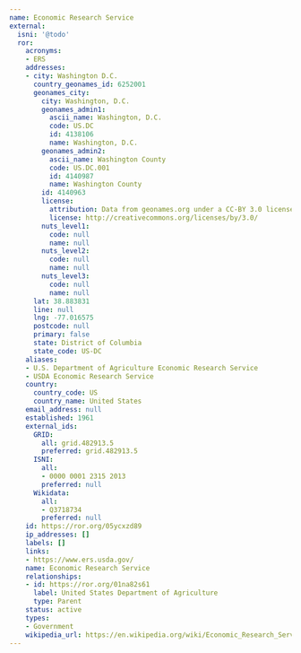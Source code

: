 ```yaml
---
name: Economic Research Service
external:
  isni: '@todo'
  ror:
    acronyms:
    - ERS
    addresses:
    - city: Washington D.C.
      country_geonames_id: 6252001
      geonames_city:
        city: Washington, D.C.
        geonames_admin1:
          ascii_name: Washington, D.C.
          code: US.DC
          id: 4138106
          name: Washington, D.C.
        geonames_admin2:
          ascii_name: Washington County
          code: US.DC.001
          id: 4140987
          name: Washington County
        id: 4140963
        license:
          attribution: Data from geonames.org under a CC-BY 3.0 license
          license: http://creativecommons.org/licenses/by/3.0/
        nuts_level1:
          code: null
          name: null
        nuts_level2:
          code: null
          name: null
        nuts_level3:
          code: null
          name: null
      lat: 38.883831
      line: null
      lng: -77.016575
      postcode: null
      primary: false
      state: District of Columbia
      state_code: US-DC
    aliases:
    - U.S. Department of Agriculture Economic Research Service
    - USDA Economic Research Service
    country:
      country_code: US
      country_name: United States
    email_address: null
    established: 1961
    external_ids:
      GRID:
        all: grid.482913.5
        preferred: grid.482913.5
      ISNI:
        all:
        - 0000 0001 2315 2013
        preferred: null
      Wikidata:
        all:
        - Q3718734
        preferred: null
    id: https://ror.org/05ycxzd89
    ip_addresses: []
    labels: []
    links:
    - https://www.ers.usda.gov/
    name: Economic Research Service
    relationships:
    - id: https://ror.org/01na82s61
      label: United States Department of Agriculture
      type: Parent
    status: active
    types:
    - Government
    wikipedia_url: https://en.wikipedia.org/wiki/Economic_Research_Service
---
```

